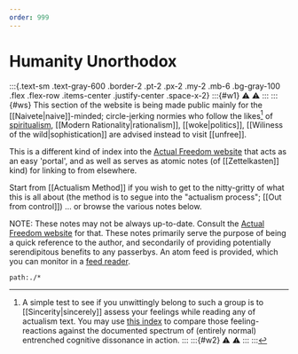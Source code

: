 ```yaml
---
order: 999
---
```


# Humanity Unorthodox

:::{.text-sm .text-gray-600 .border-2 .pt-2 .px-2 .my-2 .mb-6 .bg-gray-100 .flex .flex-row .items-center .justify-center .space-x-2}
:::{#w1}
⚠️
⚠️
:::
:::{#ws}
This section of the website is being made public mainly for the [[Naivete|naive]]-minded; circle-jerking normies who follow the likes[^ex] of [spiritualism](http://www.actualfreedom.com.au/richard/selectedcorrespondence/sc-buddhism4.htm), [[Modern Rationality|rationalism]], [[woke|politics]], [[Wiliness of the wild|sophistication]] are advised instead to visit [[unfree]].

[^ex]: A simple test to see if you unwittingly belong to such a group is to [[Sincerity|sincerely]] assess your feelings while reading any of actualism text. You may use [this index](http://actualfreedom.com.au/sundry/commonobjections/croindex.htm) to compare those feeling-reactions against the documented spectrum of (entirely normal) entrenched cognitive dissonance in action.
:::
:::{#w2}
⚠️
⚠️
:::
:::

This is a different kind of index into the [Actual Freedom website][AFTweb] that acts as an easy 'portal', and as well as serves as atomic notes (of [[Zettelkasten]] kind) for linking to from elsewhere.

Start from [[Actualism Method]] if you wish to get to the nitty-gritty of what this is all about (the method is to segue into the "actualism process"; [[Out from control]]) ... or browse the various notes below.

NOTE: These notes may not be always up-to-date. Consult the [Actual Freedom website][AFTweb] for that. These notes primarily serve the purpose of being a quick reference to the author, and secondarily of providing potentially serendipitous benefits to any passerbys. An atom feed is provided, which you can monitor in a [feed reader](https://en.wikipedia.org/wiki/News_aggregator).

```query
path:./*
```

[AFTweb]: http://actualfreedom.com.au/
